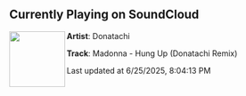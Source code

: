 ## Currently Playing on SoundCloud

[<img align="left" width="100" src="https://i1.sndcdn.com/artworks-MzfZjoXPJETQ4Hg8-L44WzQ-t500x500.png">](https://soundcloud.com/donatachi/madonna-hung-up-donatachi-remix)

**Artist**: Donatachi 

**Track**: Madonna - Hung Up (Donatachi Remix)

Last updated at 6/25/2025, 8:04:13 PM
